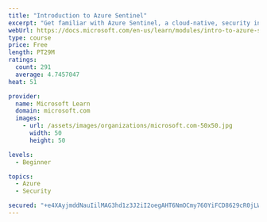 ```yaml
---
title: "Introduction to Azure Sentinel"
excerpt: "Get familiar with Azure Sentinel, a cloud-native, security information and event management (SIEM) service."
webUrl: https://docs.microsoft.com/en-us/learn/modules/intro-to-azure-sentinel/
type: course
price: Free
length: PT29M
ratings:
  count: 291
  average: 4.7457047
heat: 51

provider:
  name: Microsoft Learn
  domain: microsoft.com
  images:
    - url: /assets/images/organizations/microsoft.com-50x50.jpg
      width: 50
      height: 50

levels:
  - Beginner

topics:
  - Azure
  - Security

secured: "+e4XAyjmddNauIilMAG3hd1z3J2iI2oegAHT6NmOCmy760YiFCD8629cR0jLW+rG/frqi6A+EefsbssOyS5xsQXFdAxiTbAbUa9I2ZUDgNL4iterkefsVHrQOw38dICmb3q/O93wMQMkHEVmgAa9yQtUGVrnCE/21s3hZXew8MWl2nErUvTtbtQ2P6nzaLh1TXqKWyffsu/m3STSQhj53EEmHJ7TIam0U9Qzapu+F8d+hX0UdOz/VzYBCZE3Qhi+3B4pbzREn0NNQDFY56m8novdW+Lx4m87pgnqxIg4y4Cr9eF/wjqediyDOYQey5fG6cXWKVL69nzw+TZLqdY3muhehl0nnjSN6uwmOX7WtMcyMQho+6JKUMOEyWnHdoAGOTdwISXJ8IAchTZ+UuVGDNrjfEEB6a2Gw4Jmcn8vCAc=;pSp4NhvA47vpw7h8uSgw9A=="
---
```



